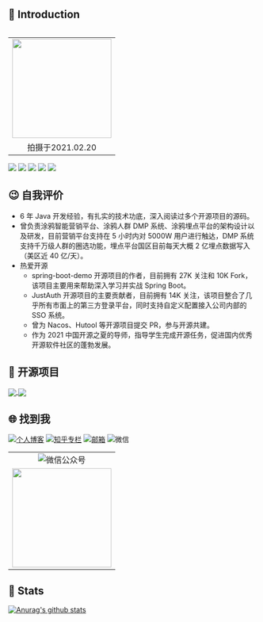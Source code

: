 ## 👋 Introduction

<table align="right" width="100%" border="0" cellspacing="0" cellpadding="0">
  <tr>
    <td align="center"><img src="https://static.xkcoding.com/blog/2021-02-20-me.jpg" width="200"/> </td>
  </tr>
  <tr>
    <td align="center">拍摄于2021.02.20</td>
  </tr>
</table>

![](https://img.shields.io/badge/status-%E5%B7%B2%E7%A6%BB%E8%81%8C-brightgreen) ![](https://img.shields.io/badge/%E6%80%A7%E5%88%AB-♂-lightgrey) ![](https://img.shields.io/badge/%E7%8A%B6%E6%80%81-Married-pink) ![](https://img.shields.io/static/v1?label=%E5%BE%AE%E4%BF%A1&message=syk941020&color=7BB32E&logo=wechat) ![](https://visitor-badge.glitch.me/badge?page_id=github.com/xkcoding)

## 😉 自我评价

- 6 年 Java 开发经验，有扎实的技术功底，深入阅读过多个开源项目的源码。
- 曾负责涂鸦智能营销平台、涂鸦人群 DMP 系统、涂鸦埋点平台的架构设计以及研发，目前营销平台支持在 5 小时内对 5000W 用户进行触达，DMP 系统支持千万级人群的圈选功能，埋点平台国区目前每天大概 2 亿埋点数据写入（美区近 40 亿/天）。
- 热爱开源
  - spring-boot-demo 开源项目的作者，目前拥有 27K 关注和 10K Fork，该项目主要用来帮助深入学习并实战 Spring Boot。
  - JustAuth 开源项目的主要贡献者，目前拥有 14K 关注，该项目整合了几乎所有市面上的第三方登录平台，同时支持自定义配置接入公司内部的 SSO 系统。
  - 曾为 Nacos、Hutool 等开源项目提交 PR，参与开源共建。
  - 作为 2021 中国开源之夏的导师，指导学生完成开源任务，促进国内优秀开源软件社区的蓬勃发展。


## 📘 开源项目


<a href="https://github.com/xkcoding/spring-boot-demo">
  <img align="center" src="https://github-readme-stats.vercel.app/api/pin/?username=xkcoding&repo=spring-boot-demo&theme=dracula&show_owner=true" />
</a>
<a href="https://github.com/justauth/JustAuth">
  <img align="center" src="https://github-readme-stats.vercel.app/api/pin/?username=justauth&repo=JustAuth&theme=dracula&show_owner=true" />
</a>


## 🌐 找到我

<a href="https://xkcoding.com"><img alt="个人博客" src="https://img.shields.io/static/v1?label=%E4%B8%AA%E4%BA%BA%E5%8D%9A%E5%AE%A2&message=CodingDiary%20-%20%E4%BB%A3%E7%A0%81%E6%97%A5%E8%AE%B0&color=pink"/></a> <a href="https://www.zhihu.com/column/xkcoding"><img alt="知乎专栏" src="https://img.shields.io/static/v1?label=%E7%9F%A5%E4%B9%8E%E4%B8%93%E6%A0%8F&message=xkcoding&color=0084FF&logo=Zhihu"/></a> <a href="mailto:237497819@qq.com"><img alt="邮箱" src="https://img.shields.io/static/v1?label=%E9%82%AE%E7%AE%B1&message=237497819@qq.com&color=3ABFE6&logo=Minutemailer"/></a> <img alt="微信" src="https://img.shields.io/static/v1?label=%E5%BE%AE%E4%BF%A1&message=syk941020&color=7BB32E&logo=wechat"/>

<table width="100%" border="0" cellspacing="0" cellpadding="0">
  <tr>
    <td align="center"><img alt="微信公众号" src="https://img.shields.io/static/v1?label=%E5%BE%AE%E4%BF%A1%E5%85%AC%E4%BC%97%E5%8F%B7&message=xkcoding%E5%B0%8F%E5%87%AF%E6%89%A3%E4%B8%81&color=7BB32E&logo=wechat"/></td>
  </tr>
  <tr>
    <td align="center"><img align="center" src="https://xkcoding.com/images/qrcode_for_xkcoding.jpg" width="200"/></td>
  </tr>
</table>

## 💚 Stats

[![Anurag's github stats](https://github-readme-stats.vercel.app/api?username=xkcoding&count_private=true&show_icons=true&theme=dracula)](https://github.com/anuraghazra/github-readme-stats)
